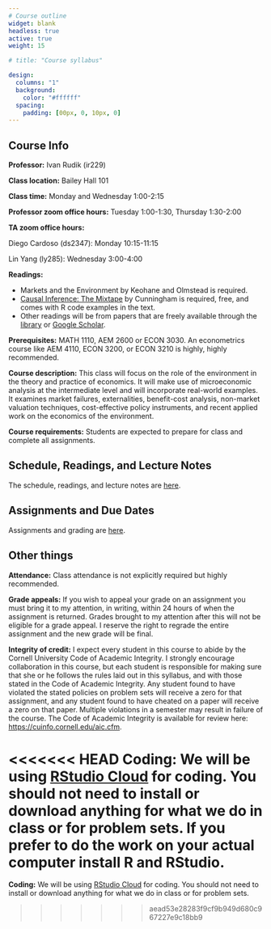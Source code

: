 ```yaml
---
# Course outline
widget: blank
headless: true
active: true
weight: 15

# title: "Course syllabus"

design:
  columns: "1"
  background:
    color: "#ffffff"
  spacing:
    padding: [00px, 0, 10px, 0]
---
```


## Course Info

**Professor:** Ivan Rudik (ir229)

**Class location:** Bailey Hall 101

**Class time:** Monday and Wednesday 1:00-2:15

**Professor zoom office hours:** Tuesday 1:00-1:30, Thursday 1:30-2:00

**TA zoom office hours:**

Diego Cardoso (ds2347): Monday 10:15-11:15

Lin Yang (ly285): Wednesday 3:00-4:00

**Readings:**

- Markets and the Environment by Keohane and Olmstead is required.
- [Causal Inference: The Mixtape](https://mixtape.scunning.com/) by Cunningham is required, free, and comes with R code examples in the text.
- Other readings will be from papers that are freely available through the [library](https://www.library.cornell.edu/) or [Google Scholar](https://scholar.google.com/).

**Prerequisites:** MATH 1110, AEM 2600 or ECON 3030. An econometrics course like AEM 4110, ECON 3200, or ECON 3210 is highly, highly recommended.

**Course description:** This class will focus on the role of the environment in the theory and practice of economics. It will make use of microeconomic analysis at the intermediate level and will incorporate real-world examples. It examines market failures, externalities, benefit-cost analysis, non-market valuation techniques, cost-effective policy instruments, and recent applied work on the economics of the environment.

**Course requirements:** Students are expected to prepare for class and complete all assignments.

## Schedule, Readings, and Lecture Notes

The schedule, readings, and lecture notes are [here](/lecture-notes/).

## Assignments and Due Dates

Assignments and grading are [here](/assignments/).

## Other things

**Attendance:** Class attendance is not explicitly required but highly recommended.

**Grade appeals:** If you wish to appeal your grade on an assignment you must bring it to my attention, in writing, within 24 hours of when the assignment is returned.  Grades brought to my attention after this will not be eligible for a grade appeal. I reserve the right to regrade the entire assignment and the new grade will be final.

**Integrity of credit:** I expect every student in this course to abide by the Cornell University Code of Academic Integrity. I strongly encourage collaboration in this course, but each student is responsible for making sure that she or he follows the rules laid out in this syllabus, and with those stated in the Code of Academic Integrity. Any student found to have violated the stated policies on problem sets will receive a zero for that assignment, and any student found to have cheated on a paper will receive a zero on that paper. Multiple violations in a semester may result in failure of the course. The Code of Academic Integrity is available for review here: https://cuinfo.cornell.edu/aic.cfm.

<<<<<<< HEAD
**Coding:** We will be using [RStudio Cloud](https://rstudio.cloud) for coding. You should not need to install or download anything for what we do in class or for problem sets. If you prefer to do the work on your actual computer install R and RStudio.
=======
**Coding:** We will be using [RStudio Cloud](https://rstudio.cloud) for coding. You should not need to install or download anything for what we do in class or for problem sets.
>>>>>>> aead53e28283f9cf9b949d680c967227e9c18bb9
